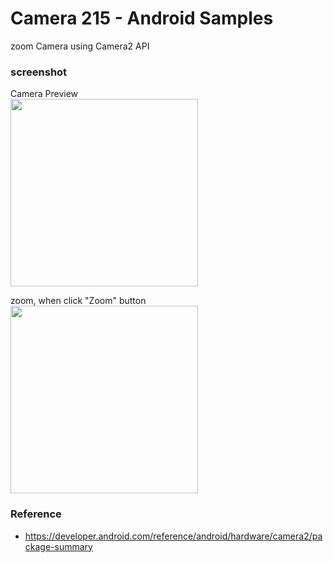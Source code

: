 Camera 215 - Android Samples
===============

zoom Camera using  Camera2 API <br/>

### screenshot <br/>
Camera Preview <br/>
<image src="https://raw.githubusercontent.com/ohwada/Android_Samples/master/Camera215/screenshot/camera215_picture_preview.png" width="300" /><br/>

zoom, when click "Zoom" button <br/>
<image src="https://raw.githubusercontent.com/ohwada/Android_Samples/master/Camera215/screenshot/camera215_picture_zoom.png" width="300" /><br/>

### Reference <br/>
- https://developer.android.com/reference/android/hardware/camera2/package-summary

